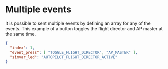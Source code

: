 # Multiple events
It is possible to sent multiple events by defining an array for any of the events.
This example of a button toggles the flight director and AP master at the same time.
```json
{
  "index": 1,
  "event_press": [ "TOGGLE_FLIGHT_DIRECTOR", "AP_MASTER" ],
  "simvar_led": "AUTOPILOT_FLIGHT_DIRECTOR_ACTIVE"
}
```